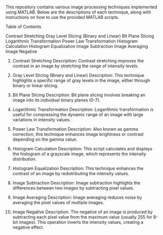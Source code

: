 This repository contains various image processing techniques implemented using MATLAB. Below are the descriptions of each technique, along with instructions on how to use the provided MATLAB scripts.

Table of Contents

Contrast Stretching
Gray Level Slicing (Binary and Linear)
Bit Plane Slicing
Logarithmic Transformation
Power Law Transformation
Histogram Calculation
Histogram Equalization
Image Subtraction
Image Averaging
Image Negative

1. Contrast Stretching
Description: Contrast stretching improves the contrast in an image by stretching the range of intensity levels.

2. Gray Level Slicing (Binary and Linear)
Description: This technique highlights a specific range of gray levels in the image, either through binary or linear slicing.

3. Bit Plane Slicing
Description: Bit plane slicing involves breaking an image into its individual binary planes (0-7).

4. Logarithmic Transformation
Description: Logarithmic transformation is useful for compressing the dynamic range of an image with large variations in intensity values.

5. Power Law Transformation
Description: Also known as gamma correction, this technique enhances image brightness or contrast depending on the gamma value.

6. Histogram Calculation
Description: This script calculates and displays the histogram of a grayscale image, which represents the intensity distribution.

7. Histogram Equalization
Description: This technique enhances the contrast of an image by redistributing the intensity values.

8. Image Subtraction
Description: Image subtraction highlights the differences between two images by subtracting pixel values.

9. Image Averaging
Description: Image averaging reduces noise by averaging the pixel values of multiple images.

10. Image Negative
Description: The negative of an image is produced by subtracting each pixel value from the maximum value (usually 255 for 8-bit images). This operation inverts the intensity values, creating a negative effect.
